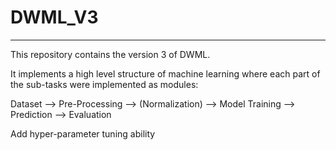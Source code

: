 # DWML_V3
------------------------
This repository contains the version 3 of DWML.

It implements a high level structure of machine learning where each part of the sub-tasks were implemented as modules:

  Dataset --> Pre-Processing --> (Normalization) --> Model Training --> Prediction --> Evaluation

Add hyper-parameter tuning ability
  
